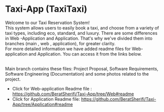 # Taxi-App (TaxiTaxi)

Welcome to our Taxi Reservation System! <br/>
This system allows users to easily book a taxi, and choose from a variety of taxi types, including eco, standard, and luxury. There are some differences in Web -Application and Application. That's why we've divided them into branches (main , web , application), for greater clarity.
<br>
For more detailed information we have added readme files for Web-application and Application.
You can access it from the links below.

<br />
Main branch contains these files: Project Proposal, Software Requirements, Software Engineering (Documentation) and some photos related to the project. <br/>

- Click for Web-application Readme file : https://github.com/BeratSherifi/Taxi-App/tree/Web#readme
- Click for Application Readme file: https://github.com/BeratSherifi/Taxi-App/tree/Application#readme
